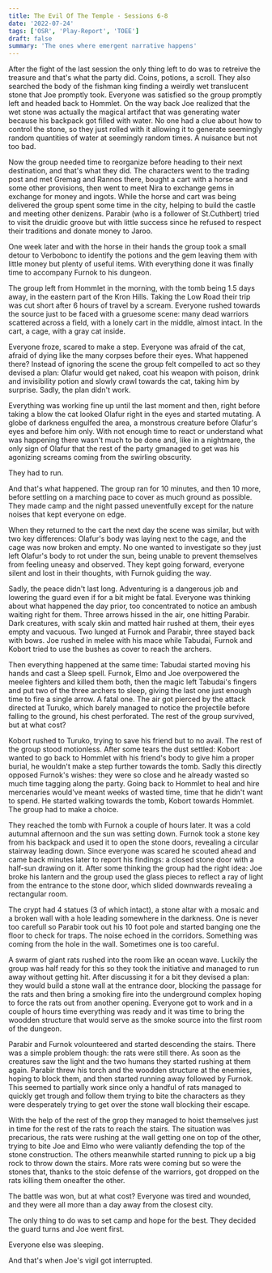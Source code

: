 ```yaml
---
title: The Evil Of The Temple - Sessions 6-8
date: '2022-07-24'
tags: ['OSR', 'Play-Report', 'TOEE']
draft: false
summary: 'The ones where emergent narrative happens'
---
```


After the fight of the last session the only thing left to do was to retreive the treasure and that's what the party did. Coins, potions, a scroll. They also searched the body of the fishman king finding a weirdly wet translucent stone that Joe promptly took. Everyone was satisfied so the group promptly left and headed back to Hommlet. On the way back Joe realized that the wet stone was actually the magical artifact that was generating water because his backpack got filled with water. No one had a clue about how to control the stone, so they just rolled with it allowing it to generate seemingly random quantities of water at seemingly random times. A nuisance but not too bad.

Now the group needed time to reorganize before heading to their next destination, and that's what they did. The characters went to the trading post and met Gremag and Rannos there, bought a cart with a horse and some other provisions, then went to meet Nira to exchange gems in exchange for money and ingots. While the horse and cart was being delivered the group spent some time in the city, helping to build the castle and meeting other denizens. Parabir (who is a follower of St.Cuthbert) tried to visit the druidic groove but with little success since he refused to respect their traditions and donate money to Jaroo.

One week later and with the horse in their hands the group took a small detour to Verbobonc to identify the potions and the gem leaving them with little money but plenty of useful items. With everything done it was finally time to accompany Furnok to his dungeon.

The group left from Hommlet in the morning, with the tomb being 1.5 days away, in the eastern part of the Kron Hills. Taking the Low Road their trip was cut short after 6 hours of travel by a scream. Everyone rushed towards the source just to be faced with a gruesome scene: many dead warriors scattered across a field, with a lonely cart in the middle, almost intact. In the cart, a cage, with a gray cat inside.

Everyone froze, scared to make a step. Everyone was afraid of the cat, afraid of dying like the many corpses before their eyes. What happened there? Instead of ignoring the scene the group felt compelled to act so they devised a plan: Olafur would get naked, coat his weapon with poison, drink and invisibility potion and slowly crawl towards the cat, taking him by surprise. Sadly, the plan didn't work.

Everything was working fine up until the last moment and then, right before taking a blow the cat looked Olafur right in the eyes and started mutating. A globe of darkness engulfed the area, a monstrous creature before Olafur's eyes and before him only. With not enough time to react or understand what was happening there wasn't much to be done and, like in a nightmare, the only sign of Olafur that the rest of the party gmanaged to get was his agonizing screams coming from the swirling obscurity.

They had to run.

And that's what happened. The group ran for 10 minutes, and then 10 more, before settling on a marching pace to cover as much ground as possible. They made camp and the night passed uneventfully except for the nature noises that kept everyone on edge.

When they returned to the cart the next day the scene was similar, but with two key differences: Olafur's body was laying next to the cage, and the cage was now broken and empty. No one wanted to investigate so they just left Olafur's body to rot under the sun, being unable to prevent themselves from feeling uneasy and observed. They kept going forward, everyone silent and lost in their thoughts, with Furnok guiding the way.

Sadly, the peace didn't last long. Adventuring is a dangerous job and lowering the guard even if for a bit might be fatal. Everyone was thinking about what happened the day prior, too concentrated to notice an ambush waiting right for them. Three arrows hissed in the air, one hitting Parabir. Dark creatures, with scaly skin and matted hair rushed at them, their eyes empty and vacuous. Two lunged at Furnok and Parabir, three stayed back with bows. Joe rushed in melee with his mace while Tabudai, Furnok and Kobort tried to use the bushes as cover to reach the archers.

Then everything happened at the same time: Tabudai started moving his hands and cast a Sleep spell. Furnok, Elmo and Joe overpowered the meelee fighters and killed them both, then the magic left Tabudai's fingers and put two of the three archers to sleep, giving the last one just enough time to fire a single arrow. A fatal one. The air got pierced by the attack directed at Turuko, which barely managed to notice the projectile before falling to the ground, his chest perforated. The rest of the group survived, but at what cost?

Kobort rushed to Turuko, trying to save his friend but to no avail. The rest of the group stood motionless. After some tears the dust settled: Kobort wanted to go back to Hommlet with his friend's body to give him a proper burial, he wouldn't make a step further towards the tomb. Sadly this directly opposed Furnok's wishes: they were so close and he already wasted so much time tagging along the party. Going back to Hommlet to heal and hire mercenaries would've meant weeks of wasted time, time that he didn't want to spend. He started walking towards the tomb, Kobort towards Hommlet. The group had to make a choice.

They reached the tomb with Furnok a couple of hours later. It was a cold autumnal afternoon and the sun was setting down. Furnok took a stone key from his backpack and used it to open the stone doors, revealing a circular stairway leading down. Since everyone was scared he scouted ahead and came back minutes later to report his findings: a closed stone door with a half-sun drawing on it. After some thinking the group had the right idea: Joe broke his lantern and the group used the glass pieces to reflect a ray of light from the entrance to the stone door, which slided downwards revealing a rectangular room.

The crypt had 4 statues (3 of which intact), a stone altar with a mosaic and a broken wall with a hole leading somewhere in the darkness. One is never too carefull so Parabir took out his 10 foot pole and started banging one the floor to check for traps. The noise echoed in the corridors. Something was coming from the hole in the wall. Sometimes one is too careful.

A swarm of giant rats rushed into the room like an ocean wave. Luckily the group was half ready for this so they took the initiative and managed to run away without getting hit. After discussing it for a bit they devised a plan: they would build a stone wall at the entrance door, blocking the passage for the rats and then bring a smoking fire into the underground complex hoping to force the rats out from another opening. Everyone got to work and in a couple of hours time everything was ready and it was time to bring the woodden structure that would serve as the smoke source into the first room of the dungeon.

Parabir and Furnok volounteered and started descending the stairs. There was a simple problem though: the rats were still there. As soon as the creatures saw the light and the two humans they started rushing at them again. Parabir threw his torch and the woodden structure at the enemies, hoping to block them, and then started running away followed by Furnok. This seemed to partially work since only a handful of rats managed to quickly get trough and follow them trying to bite the characters as they were desperately trying to get over the stone wall blocking their escape.

With the help of the rest of the grop they managed to hoist themselves just in time for the rest of the rats to reach the stairs. The situation was precarious, the rats were rushing at the wall getting one on top of the other, trying to bite Joe and Elmo who were valiantly defending the top of the stone construction. The others meanwhile started running to pick up a big rock to throw down the stairs. More rats were coming but so were the stones that, thanks to the stoic defense of the warriors, got dropped on the rats killing them oneafter the other.

The battle was won, but at what cost? Everyone was tired and wounded, and they were all more than a day away from the closest city.

The only thing to do was to set camp and hope for the best. They decided the guard turns and Joe went first.

Everyone else was sleeping.

And that's when Joe's vigil got interrupted.
